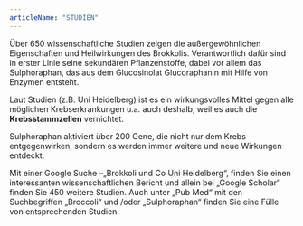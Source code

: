 ```yaml
---
articleName: "STUDIEN"
---
```



Über 650 wissenschaftliche Studien zeigen die außergewöhnlichen Eigenschaften und Heilwirkungen des Brokkolis. 
Verantwortlich dafür sind in erster Linie  seine sekundären Pflanzenstoffe, dabei vor allem das Sulphoraphan, das aus dem Glucosinolat Glucoraphanin mit Hilfe von Enzymen entsteht.

Laut Studien (z.B. Uni Heidelberg) ist es ein wirkungsvolles Mittel gegen alle möglichen Krebserkrankungen u.a. auch deshalb, weil es auch die **Krebsstammzellen** vernichtet.

Sulphoraphan aktiviert über 200 Gene, die nicht nur dem Krebs entgegenwirken, sondern es werden immer weitere und neue Wirkungen entdeckt.

Mit einer Google Suche –„Brokkoli und Co Uni Heidelberg“, finden Sie einen interessanten wissenschaftlichen Bericht und allein bei  „Google Scholar“ finden Sie 450 weitere Studien.
Auch unter „Pub Med“ mit den Suchbegriffen „Broccoli“ und /oder „Sulphoraphan“  finden Sie eine Fülle von entsprechenden Studien.
